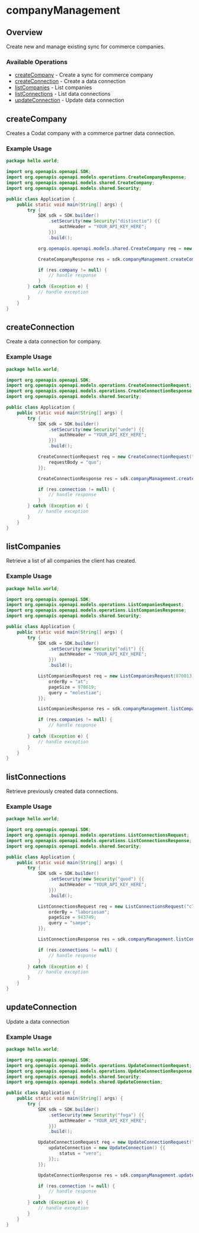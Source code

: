 # companyManagement

## Overview

Create new and manage existing sync for commerce companies.

### Available Operations

* [createCompany](#createcompany) - Create a sync for commerce company
* [createConnection](#createconnection) - Create a data connection
* [listCompanies](#listcompanies) - List companies
* [listConnections](#listconnections) - List data connections
* [updateConnection](#updateconnection) - Update data connection

## createCompany

Creates a Codat company with a commerce partner data connection.

### Example Usage

```java
package hello.world;

import org.openapis.openapi.SDK;
import org.openapis.openapi.models.operations.CreateCompanyResponse;
import org.openapis.openapi.models.shared.CreateCompany;
import org.openapis.openapi.models.shared.Security;

public class Application {
    public static void main(String[] args) {
        try {
            SDK sdk = SDK.builder()
                .setSecurity(new Security("distinctio") {{
                    authHeader = "YOUR_API_KEY_HERE";
                }})
                .build();

            org.openapis.openapi.models.shared.CreateCompany req = new CreateCompany("quibusdam");            

            CreateCompanyResponse res = sdk.companyManagement.createCompany(req);

            if (res.company != null) {
                // handle response
            }
        } catch (Exception e) {
            // handle exception
        }
    }
}
```

## createConnection

Create a data connection for company.

### Example Usage

```java
package hello.world;

import org.openapis.openapi.SDK;
import org.openapis.openapi.models.operations.CreateConnectionRequest;
import org.openapis.openapi.models.operations.CreateConnectionResponse;
import org.openapis.openapi.models.shared.Security;

public class Application {
    public static void main(String[] args) {
        try {
            SDK sdk = SDK.builder()
                .setSecurity(new Security("unde") {{
                    authHeader = "YOUR_API_KEY_HERE";
                }})
                .build();

            CreateConnectionRequest req = new CreateConnectionRequest("d8d69a67-4e0f-4467-8c87-96ed151a05df") {{
                requestBody = "quo";
            }};            

            CreateConnectionResponse res = sdk.companyManagement.createConnection(req);

            if (res.connection != null) {
                // handle response
            }
        } catch (Exception e) {
            // handle exception
        }
    }
}
```

## listCompanies

Retrieve a list of all companies the client has created.

### Example Usage

```java
package hello.world;

import org.openapis.openapi.SDK;
import org.openapis.openapi.models.operations.ListCompaniesRequest;
import org.openapis.openapi.models.operations.ListCompaniesResponse;
import org.openapis.openapi.models.shared.Security;

public class Application {
    public static void main(String[] args) {
        try {
            SDK sdk = SDK.builder()
                .setSecurity(new Security("odit") {{
                    authHeader = "YOUR_API_KEY_HERE";
                }})
                .build();

            ListCompaniesRequest req = new ListCompaniesRequest(870013) {{
                orderBy = "at";
                pageSize = 978619;
                query = "molestiae";
            }};            

            ListCompaniesResponse res = sdk.companyManagement.listCompanies(req);

            if (res.companies != null) {
                // handle response
            }
        } catch (Exception e) {
            // handle exception
        }
    }
}
```

## listConnections

Retrieve previously created data connections.

### Example Usage

```java
package hello.world;

import org.openapis.openapi.SDK;
import org.openapis.openapi.models.operations.ListConnectionsRequest;
import org.openapis.openapi.models.operations.ListConnectionsResponse;
import org.openapis.openapi.models.shared.Security;

public class Application {
    public static void main(String[] args) {
        try {
            SDK sdk = SDK.builder()
                .setSecurity(new Security("quod") {{
                    authHeader = "YOUR_API_KEY_HERE";
                }})
                .build();

            ListConnectionsRequest req = new ListConnectionsRequest("c78ca1ba-928f-4c81-a742-cb7392059293", 616934) {{
                orderBy = "laboriosam";
                pageSize = 943749;
                query = "saepe";
            }};            

            ListConnectionsResponse res = sdk.companyManagement.listConnections(req);

            if (res.connections != null) {
                // handle response
            }
        } catch (Exception e) {
            // handle exception
        }
    }
}
```

## updateConnection

Update a data connection

### Example Usage

```java
package hello.world;

import org.openapis.openapi.SDK;
import org.openapis.openapi.models.operations.UpdateConnectionRequest;
import org.openapis.openapi.models.operations.UpdateConnectionResponse;
import org.openapis.openapi.models.shared.Security;
import org.openapis.openapi.models.shared.UpdateConnection;

public class Application {
    public static void main(String[] args) {
        try {
            SDK sdk = SDK.builder()
                .setSecurity(new Security("fuga") {{
                    authHeader = "YOUR_API_KEY_HERE";
                }})
                .build();

            UpdateConnectionRequest req = new UpdateConnectionRequest("7596eb10-faaa-4235-ac59-55907aff1a3a", "2fa94677-3925-41aa-92c3-f5ad019da1ff") {{
                updateConnection = new UpdateConnection() {{
                    status = "vero";
                }};;
            }};            

            UpdateConnectionResponse res = sdk.companyManagement.updateConnection(req);

            if (res.connection != null) {
                // handle response
            }
        } catch (Exception e) {
            // handle exception
        }
    }
}
```
